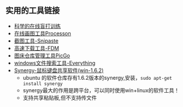 ## 实用的工具链接

- [科学的在线盲打训练](https://www.typingclub.com/)
- [在线画图工具Processon](https://www.processon.com)
- [截图工具-Snipaste](https://zh.snipaste.com/)
- [高速下载工具-FDM](https://www.freedownloadmanager.org/)
- [图床仓库管理工具PicGo](https://github.com/Molunerfinn/PicGo)
- [windows文件搜索工具-Everything](https://www.voidtools.com/)
- [Synergy-鼠标键盘共享软件(win-1.6.2)](https://pan.baidu.com/s/1JJaBHloGH8SBLNsjUBsjlQ)
  - ubuntu 的软件仓库存有1.6.2版本的synergy,安装，`sudo apt-get install synergy `
  - synergy最大的作用是跨平台，可以同时使用win+linux的软件工具！  
  - 支持共享粘贴板,但不支持传文件
